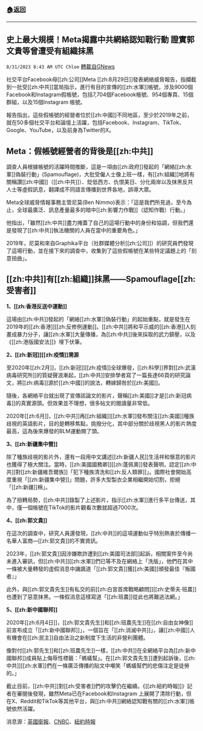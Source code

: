 ###  [:house:返回](README.md)
---


## 史上最大規模！Meta揭露中共網絡認知戰行動   證實郭文貴等曾遭受有組織抹黑
`8/31/2023 8:43 AM UTC Chloe` [轉載自GNews](https://gnews.org/articles/1624949)


社交平台Facebook母[[zh:公司]]Meta [[zh:8月29日]]發表網絡威脅報告，指攔截到一批受[[zh:中共]]當局指示，進行有目的宣傳的[[zh:水軍]]帳號，涉及9000個Facebook和Instagram假帳號，包括7,704個Facebook帳號、954個專頁、15個群組，以及15個Instagram 帳號。

報告指出，這些假帳號的經營者位於[[zh:中國]]不同地區，至少於2019年之前，就在50多個社交平台和論壇上活躍，包括Facebook、Instagram、TikTok、Google、YouTube，以及前身為Twitter的X。


## Meta：假帳號經營者的背後是[[zh:中共]]

調查人員根據帳號的活躍時間推斷，這是一項由[[zh:政府]]發起的「網絡[[zh:水軍]]偽裝行動」(Spamouflage)，大批受僱人士像上班一樣，有[[zh:組織]]地將有關稱讚[[zh:中國]]（[[zh:中共]]）、貶低西方、仇恨美日、分化兩岸以及抹黑反共人士等虛假訊息，翻譯成不同語言傳播到世界各地，誤導大眾。

Meta全球威脅情報事務主管尼莫(Ben Nimmo)表示：「這是我們所見過，至今為止，全球最廣泛、訊息產量最多的暗中[[zh:影響力作戰]]（認知作戰）行動。」

他指出，「雖然[[zh:中共]]盡力掩蓋了自己的這場行動中的身份和協調，但我們還是發現了[[zh:中共]]執法機關的人員在當中的重要角色。」

2019年，尼莫和來自Graphika平台（社群媒體分析[[zh:公司]]）的研究員們發現了這場行動，並在接下來的調查中，收集到了這些假帳號在某些特定議題上的「刻意扭曲」。


## [[zh:中共]]有[[zh:組織]]抹黑——Spamouflage[[zh:受害者]]  

**1、[[zh:香港反送中運動]]**

這場由[[zh:中共]]發起的「網絡[[zh:水軍]]偽裝行動」的起始重點，就是發生在2019年的[[zh:香港]][[zh:反修例運動]]。[[zh:中共]]將和平示威的[[zh:香港]]人刻畫成暴力分子，讓[[zh:水軍]]大量傳播，為[[zh:中共]]後來採取的武力鎮壓，以及《[[zh:港版國安法]]》埋下伏筆。

  

**2、[[zh:新冠]][[zh:疫情]]溯源**

至2020年[[zh:2月]]，[[zh:新冠]][[zh:疫情]]全球爆發，[[zh:科學]]界對[[zh:武漢病毒研究所]]的質疑聲浪漸起，[[zh:中共]]安排學者寫了一篇長達66頁的研究論文，將[[zh:病毒]]源於[[zh:中國]]的說法，轉嫁歸咎於[[zh:美國]]。

隨後，各網絡平台就出現了宣傳該論文的影片，聲稱[[zh:美國]]才是[[zh:新冠病毒]]的真實源頭。但效果並不理想，很多帖文的閱讀量非常低。

2020年[[zh:6月]]，[[zh:中共]]再[[zh:組織]][[zh:水軍]]發布關注[[zh:美國]]種族歧視的英語影片，目的是轉移焦點，挑撥分化，其中部分關於歧視黑人的影片熱度最高，這為後來爆發的BLM運動開了頭。

  

**3、[[zh:新疆集中營]]**

除了種族歧視的影片外，還有一段用中文講述[[zh:新疆人民]]生活祥和愜意的影片也獲得了極大關注。當時，[[zh:美國國務卿]][[zh:蓬佩奧]]發表聲明，認定[[zh:中共]]對[[zh:新疆維吾爾族]]「犯下種族清洗和[[zh:反人類罪]]」。國際社會開始高度重視「[[zh:新疆集中營]]」問題，許多大型製衣企業相繼開始切割，拒絕「[[zh:新疆]]棉」。

為了扭轉局勢，[[zh:中共]]錄製了上述影片，指示[[zh:水軍]]進行多平台傳送，其中，僅一個帳號在TikTok的影片觀看次數就超過7000次。

  

**4、[[zh:郭文貴]]**

在這次的調查中，研究人員還發現，[[zh:中共]]的這項運動似乎特別熱衷於傳播一名華人富商—[[zh:郭文貴]]的不實資訊。

  

2023年，[[zh:郭文貴]]因涉嫌欺詐遭到[[zh:美國司法部]]起訴，相關案件至今尚未進入審訊，但[[zh:中共]][[zh:水軍]]們已等不及在網絡上「洗版」，他們在其中一條被大量轉發的虛假消息中譏諷道「[[zh:郭文貴]]獲[[zh:美國]]頒發最佳『叛國者』」

  

此外，與[[zh:郭文貴先生]]有私交的前[[zh:白宮首席戰略顧問]][[zh:史蒂夫·班農]]也遭到了惡意抹黑。一條假消息這樣寫道「[[zh:班農]]從此也將難逃法網。」

  

**5、[[zh:新中國聯邦]]**

2020年[[zh:6月4日]]，[[zh:郭文貴先生]]和[[zh:班農先生]]在[[zh:自由女神像]]前宣布成立「[[zh:新中國聯邦]]」，一個旨在「[[zh:消滅中共]]」，讓[[zh:中國]]人有機會在[[zh:民主]]自由法治之新制度下生活的非營利團體。

  

像對付[[zh:郭先生]]和[[zh:班農先生]]一樣，[[zh:中共]]在全網絡平台為[[zh:新中國聯邦]]成員貼上侮辱性標籤：「螞蟻幫」。在[[zh:郭文貴先生]]遭到起訴後，[[zh:中共]][[zh:水軍]]們在一條廣泛傳播的貼文中嘲笑「螞蟻幫們的悲傷注定是徒勞的。」

  

截止目前，[[zh:中共]]對[[zh:受害者]]們的攻擊仍在繼續。《[[zh:紐約時報]]》記者在審閱後發現，雖然Meta已在Facebook和Instagram 上展開了清除行動，但在X、Reddit和TikTok等其他平台，與[[zh:中共]]網絡認知戰有關的[[zh:水軍]]帳號依然活躍。

  

  

消息源：[英國衛報](https://www.theguardian.com/australia-news/2023/aug/30/meta-facebook-instagram-shuts-down-spamouflage-network-china-foreign-influence)、[CNBC](https://www.cnbc.com/2023/08/29/meta-disrupts-chinese-misinformation-network-linked-to-law-enforcement-.html)、[紐約時報](https://www.nytimes.com/2023/08/29/technology/meta-china-influence-campaign.html)

